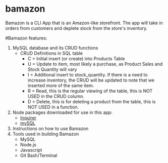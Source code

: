 # bamazon

Bamazon is a CLI App that is an Amazon-like storefront. The app will take in orders from customers and deplete stock from the store's inventory.

#Bamazon features: 
1. MySQL database and its CRUD functions
    * CRUD Definitions in SQL table
        * C = Initial insert (or create) into Products Table
        * U = Update to item, most likely a purchase, as Product Sales and Stock Quantity will vary
        * I = Additional insert to stock_quantity. If there is a need to increase inventory, the CRUD will be updated to note that we inserted more of the same item.
        * R = Read, this is the regular viewing of the table, this is NOT USED in the CRUD column.
        * D = Delete, this is for deleting a product from the table, this is NOT USED in a function.
2. Node packages downloaded for use in this app:
    * [Inquirer](https://www.npmjs.com/package/inquirer)
    * [mySQL](https://www.npmjs.com/package/mysql)
3. Instructions on how to use Bamazon
4. Tools used in building Bamazon
    * MySQL
    * Node.js
    * Javascript
    * Git Bash/Terminal

